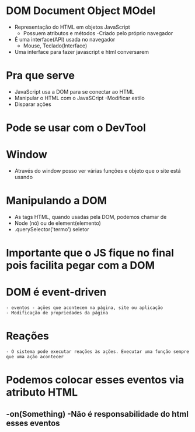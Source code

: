 # DOM Document Object MOdel
- Representação do HTML em objetos JavaScript
  - Possuem atributos e métodos
-Criado pelo próprio navegador
- É uma interface(API) usada no navegador
  - Mouse, Teclado(Interface)
- Uma interface para fazer javascript e html conversarem

# Pra que serve
 - JavaScript usa a DOM para se conectar ao HTML
 - Manipular o HTML com o JavaSCript
  -Modificar estilo
  - Disparar ações

# Pode se usar com o DevTool

# Window
 - Através do window posso ver várias funções e objeto que o site está usando


 # Manipulando a DOM
  - As tags HTML, quando usadas pela DOM, podemos chamar de
  - Node (nó) ou de element(elemento)
  - .querySelector('termo') seletor

  # Importante que o JS fique no final pois facilita pegar com a DOM

  # DOM é event-driven
    - eventos - ações que acontecem na página, site ou aplicação
    - Modificação de propriedades da página

  # Reações
    - O sistema pode executar reações às ações. Executar uma função sempre que uma ação acontecer
# Podemos colocar esses eventos via atributo HTML
  -on(Something)
  -Não é responsabilidade do html esses eventos
  -
